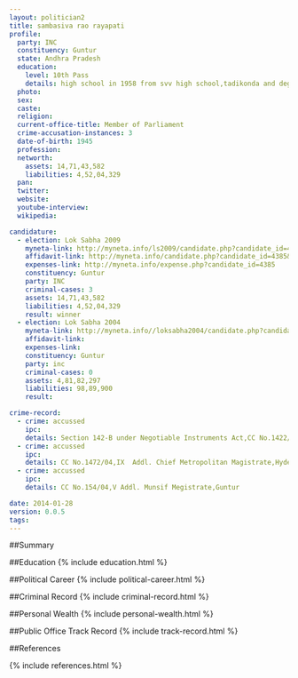 ```yaml
---
layout: politician2
title: sambasiva rao rayapati
profile: 
  party: INC
  constituency: Guntur
  state: Andhra Pradesh
  education: 
    level: 10th Pass
    details: high school in 1958 from svv high school,tadikonda and degree from new science college, hyderabad in 1962
  photo: 
  sex: 
  caste: 
  religion: 
  current-office-title: Member of Parliament
  crime-accusation-instances: 3
  date-of-birth: 1945
  profession: 
  networth: 
    assets: 14,71,43,582
    liabilities: 4,52,04,329
  pan: 
  twitter: 
  website: 
  youtube-interview: 
  wikipedia: 

candidature: 
  - election: Lok Sabha 2009
    myneta-link: http://myneta.info/ls2009/candidate.php?candidate_id=4385
    affidavit-link: http://myneta.info/candidate.php?candidate_id=4385&scan=original
    expenses-link: http://myneta.info/expense.php?candidate_id=4385
    constituency: Guntur 
    party: INC
    criminal-cases: 3
    assets: 14,71,43,582
    liabilities: 4,52,04,329
    result: winner 
  - election: Lok Sabha 2004
    myneta-link: http://myneta.info//loksabha2004/candidate.php?candidate_id=74
    affidavit-link: 
    expenses-link: 
    constituency: Guntur 
    party: inc
    criminal-cases: 0
    assets: 4,81,82,297
    liabilities: 98,89,900
    result:  

crime-record: 
  - crime: accussed
    ipc: 
    details: Section 142-B under Negotiable Instruments Act,CC No.1422/06,I Addl. Chief Metropolitan Magistrate,Hyderabad,The High Court of Andhra Pradesh in Crl.MP No.8054/08 has Stayed the proceedings in CC No.1422/06 before the I Addl. C M M Hyderabad 
  - crime: accussed
    ipc: 
    details: CC No.1472/04,IX  Addl. Chief Metropolitan Magistrate,Hyderabad 
  - crime: accussed
    ipc: 
    details: CC No.154/04,V Addl. Munsif Megistrate,Guntur 

date: 2014-01-28
version: 0.0.5
tags: 
---
```

##Summary


##Education
{% include education.html %}


##Political Career
{% include political-career.html %}


##Criminal Record
{% include criminal-record.html %}


##Personal Wealth
{% include personal-wealth.html %}


##Public Office Track Record
{% include track-record.html %}


##References


{% include references.html %}